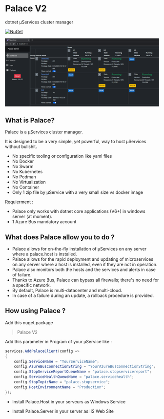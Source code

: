 # Palace V2

dotnet µServices cluster manager

[![NuGet](https://img.shields.io/nuget/v/Palace.Client.svg)](https://www.nuget.org/packages/Palace.Client/)

![Dashboard](/Doc/Dashboard.png)

## What is Palace?

Palace is a µServices cluster manager. 

It is designed to be a very simple, yet powerful, way to host µServices without bullshit.

- No specific tooling or configuration like yaml files
- No Docker
- No Swarm
- No Kubernetes
- No Podman
- No Virtualization
- No Container
- Only 1 zip file by µService with a very small size vs docker image

Requierment : 

- Palace only works with dotnet core applications (V6+) in windows server (at moment).
- 1 Azure Bus mandatory account 

## What does Palace allow you to do ?

- Palace allows for on-the-fly installation of µServices on any server where a palace.host is installed.
- Palace allows for the rapid deployment and updating of microservices on any server where a host is installed, even if they are not in operation.
- Palace also monitors both the hosts and the services and alerts in case of failure.
- Thanks to Azure Bus, Palace can bypass all firewalls; there's no need for a specific network.
- By default, Palace is multi-datacenter and multi-cloud.
- In case of a failure during an update, a rollback procedure is provided.

## How using Palace ?

Add this nuget package 

> Palace V2

Add this parameter in Program of your µService like :

``` c#
services.AddPalaceClient(config =>
{
	config.ServiceName = "YourServiceName";
	config.AzureBusConnectionString = "YourAzureBusConnectionString";
	config.StopServiceReportQueueName = "palace.stopservicereport";
	config.ServiceHealthQueueName = "palace.servicehealth";
	config.StopTopicName = "palace.stopservice";
	config.HostEnvironmentName = "Production";
});
```

- Install Palace.Host in your serveurs as Windows Service

- Install Palace.Server in your server as IIS Web Site


 



 




